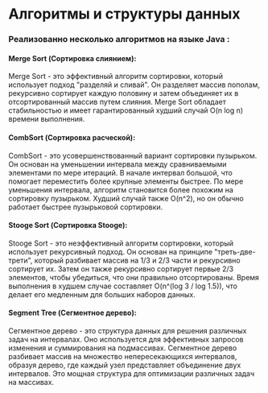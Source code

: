 # Алгоритмы и структуры данных

### Реализованно несколько алгоритмов на языке Java :

#### Merge Sort (Сортировка слиянием):
Merge Sort - это эффективный алгоритм сортировки, который использует подход "разделяй и сливай". Он разделяет массив пополам, рекурсивно сортирует каждую половину и затем объединяет их в отсортированный массив путем слияния. Merge Sort обладает стабильностью и имеет гарантированный худший случай O(n log n) времени выполнения.

#### CombSort (Сортировка расческой):
CombSort - это усовершенствованный вариант сортировки пузырьком. Он основан на уменьшении интервала между сравниваемыми элементами по мере итераций. В начале интервал большой, что помогает переместить более крупные элементы быстрее. По мере уменьшения интервала, алгоритм становится более похожим на сортировку пузырьком. Худший случай также O(n^2), но он обычно работает быстрее пузырьковой сортировки.

#### Stooge Sort (Сортировка Stooge):
Stooge Sort - это неэффективный алгоритм сортировки, который использует рекурсивный подход. Он основан на принципе "треть-две-трети", который разбивает массив на 1/3 и 2/3 части и рекурсивно сортирует их. Затем он также рекурсивно сортирует первые 2/3 элементов, чтобы убедиться, что они правильно отсортированы. Время выполнения в худшем случае составляет O(n^(log 3 / log 1.5)), что делает его медленным для больших наборов данных.

#### Segment Tree (Сегментное дерево):
Сегментное дерево - это структура данных для решения различных задач на интервалах. Оно используется для эффективных запросов изменения и суммирования на подмассивах. Сегментное дерево разбивает массив на множество непересекающихся интервалов, образуя дерево, где каждый узел представляет объединение двух интервалов. Это мощная структура для оптимизации различных задач на массивах.
